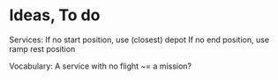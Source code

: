 # Ideas, To do


Services:
If no start position, use (closest) depot
If no end position, use ramp rest position



Vocabulary: A service with no flight ~= a mission?
